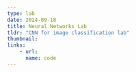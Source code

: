 ```yaml
---
type: lab
date: 2024-09-18
title: Neural Networks Lab
tldr: "CNN for image classification lab"
thumbnail:
links:
    - url:
      name: code
---
```

